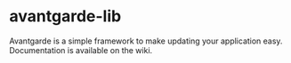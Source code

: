 # avantgarde-lib

Avantgarde is a simple framework to make updating your application easy. Documentation is available on the wiki.
